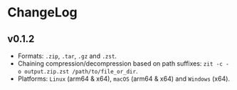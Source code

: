 # ChangeLog

## v0.1.2

- Formats: `.zip`, `.tar`, `.gz` and `.zst`.
- Chaining compression/decompression based on path suffixes: `zit -c -o output.zip.zst /path/to/file_or_dir`.
- Platforms: `Linux` (arm64 & x64), `macOS` (arm64 & x64) and `Windows` (x64).
